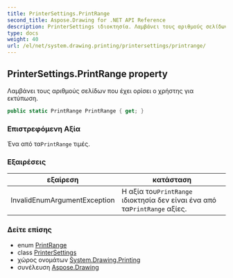 ```yaml
---
title: PrinterSettings.PrintRange
second_title: Aspose.Drawing for .NET API Reference
description: PrinterSettings ιδιοκτησία. Λαμβάνει τους αριθμούς σελίδων που έχει ορίσει ο χρήστης για εκτύπωση.
type: docs
weight: 40
url: /el/net/system.drawing.printing/printersettings/printrange/
---
```

## PrinterSettings.PrintRange property

Λαμβάνει τους αριθμούς σελίδων που έχει ορίσει ο χρήστης για εκτύπωση.

```csharp
public static PrintRange PrintRange { get; }
```

### Επιστρεφόμενη Αξία

Ένα από τα`PrintRange` τιμές.

### Εξαιρέσεις

| εξαίρεση | κατάσταση |
| --- | --- |
| InvalidEnumArgumentException | Η αξία του`PrintRange` ιδιοκτησία δεν είναι ένα από τα`PrintRange` αξίες. |

### Δείτε επίσης

* enum [PrintRange](../../printrange/)
* class [PrinterSettings](../)
* χώρος ονομάτων [System.Drawing.Printing](../../printersettings/)
* συνέλευση [Aspose.Drawing](../../../)


